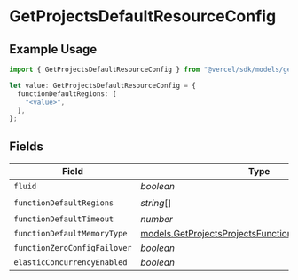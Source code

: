 # GetProjectsDefaultResourceConfig

## Example Usage

```typescript
import { GetProjectsDefaultResourceConfig } from "@vercel/sdk/models/getprojectsop.js";

let value: GetProjectsDefaultResourceConfig = {
  functionDefaultRegions: [
    "<value>",
  ],
};
```

## Fields

| Field                                                                                                            | Type                                                                                                             | Required                                                                                                         | Description                                                                                                      |
| ---------------------------------------------------------------------------------------------------------------- | ---------------------------------------------------------------------------------------------------------------- | ---------------------------------------------------------------------------------------------------------------- | ---------------------------------------------------------------------------------------------------------------- |
| `fluid`                                                                                                          | *boolean*                                                                                                        | :heavy_minus_sign:                                                                                               | N/A                                                                                                              |
| `functionDefaultRegions`                                                                                         | *string*[]                                                                                                       | :heavy_check_mark:                                                                                               | N/A                                                                                                              |
| `functionDefaultTimeout`                                                                                         | *number*                                                                                                         | :heavy_minus_sign:                                                                                               | N/A                                                                                                              |
| `functionDefaultMemoryType`                                                                                      | [models.GetProjectsProjectsFunctionDefaultMemoryType](../models/getprojectsprojectsfunctiondefaultmemorytype.md) | :heavy_minus_sign:                                                                                               | N/A                                                                                                              |
| `functionZeroConfigFailover`                                                                                     | *boolean*                                                                                                        | :heavy_minus_sign:                                                                                               | N/A                                                                                                              |
| `elasticConcurrencyEnabled`                                                                                      | *boolean*                                                                                                        | :heavy_minus_sign:                                                                                               | N/A                                                                                                              |